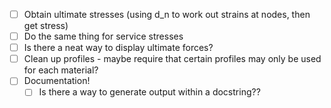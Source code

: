 - [ ] Obtain ultimate stresses (using d_n to work out strains at nodes, then get stress)
- [ ] Do the same thing for service stresses
- [ ] Is there a neat way to display ultimate forces?
- [ ] Clean up profiles - maybe require that certain profiles may only be used for each material?
- [ ] Documentation!
  - [ ] Is there a way to generate output within a docstring??

